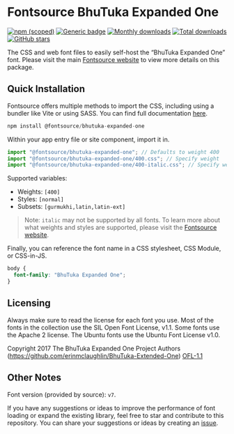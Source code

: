 # Fontsource BhuTuka Expanded One

[![npm (scoped)](https://img.shields.io/npm/v/@fontsource/bhutuka-expanded-one?color=brightgreen)](https://www.npmjs.com/package/@fontsource/bhutuka-expanded-one) [![Generic badge](https://img.shields.io/badge/fontsource-passing-brightgreen)](https://github.com/fontsource/fontsource) [![Monthly downloads](https://badgen.net/npm/dm/@fontsource/bhutuka-expanded-one)](https://github.com/fontsource/fontsource) [![Total downloads](https://badgen.net/npm/dt/@fontsource/bhutuka-expanded-one)](https://github.com/fontsource/fontsource) [![GitHub stars](https://img.shields.io/github/stars/fontsource/fontsource.svg?style=social&label=Star)](https://github.com/fontsource/fontsource/stargazers)

The CSS and web font files to easily self-host the “BhuTuka Expanded One” font. Please visit the main [Fontsource website](https://fontsource.org/fonts/bhutuka-expanded-one) to view more details on this package.

## Quick Installation

Fontsource offers multiple methods to import the CSS, including using a bundler like Vite or using SASS. You can find full documentation [here](https://fontsource.org/docs/getting-started/introduction).

```javascript
npm install @fontsource/bhutuka-expanded-one
```

Within your app entry file or site component, import it in.

```javascript
import "@fontsource/bhutuka-expanded-one"; // Defaults to weight 400
import "@fontsource/bhutuka-expanded-one/400.css"; // Specify weight
import "@fontsource/bhutuka-expanded-one/400-italic.css"; // Specify weight and style
```

Supported variables:
- Weights: `[400]`
- Styles: `[normal]`
- Subsets: `[gurmukhi,latin,latin-ext]`

> Note: `italic` may not be supported by all fonts. To learn more about what weights and styles are supported, please visit the [Fontsource website](https://fontsource.org/fonts/bhutuka-expanded-one).

Finally, you can reference the font name in a CSS stylesheet, CSS Module, or CSS-in-JS.

```css
body {
  font-family: "BhuTuka Expanded One";
}
```

## Licensing
Always make sure to read the license for each font you use. Most of the fonts in the collection use the SIL Open Font License, v1.1. Some fonts use the Apache 2 license. The Ubuntu fonts use the Ubuntu Font License v1.0.

Copyright 2017 The BhuTuka Expanded One Project Authors (https://github.com/erinmclaughlin/BhuTuka-Extended-One)
[OFL-1.1](http://scripts.sil.org/OFL)

## Other Notes
Font version (provided by source): `v7`.

If you have any suggestions or ideas to improve the performance of font loading or expand the existing library, feel free to star and contribute to this repository. You can share your suggestions or ideas by creating an [issue](https://github.com/fontsource/fontsource/issues).